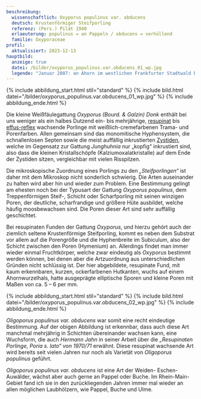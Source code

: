 ```yaml
---
beschreibung:
  wissenschaftlich: Oxyporus populinus var. obducens
  deutsch: Krustenförmiger Steifporling
  referenz: (Pers.) Pilát 1940
  erlaeuterung: populinus = an Pappeln / obducens = verhüllend
  familie: Oxyporaceae
profil:
  aktualisiert: 2023-12-13
hauptbild:
  anzeige: true
  datei: /bilder/oxyporus_populinus.var.obducens_01_wp.jpg
  legende: "Januar 2007: an Ahorn im westlichen Frankfurter Stadtwald bei Schwanheim"
---
```

{% include abbildung_start.html stil="standard" %}
{% include bild.html datei="/bilder/oxyporus_populinus.var.obducens_01_wp.jpg" %}
{% include abbildung_ende.html %}

Die kleine Weißfäulegattung *Oxyporus (Bourd. & Galzin) Donk* enthält bei uns weniger als ein halbes Dutzend ein- bis mehrjährige, [resupinat](resupinat "Glossar") bis [effus-reflex](effus-reflex "Glossar") wachsende Porlinge mit weißlich-cremefarbenen Trama- und Porenfarben. Allen gemeinsam sind das monomitische Hyphensystem, die schnallenlosen Septen sowie die meist auffällig inkrustierten [Zystiden](Zystiden "Glossar"), welche im Gegensatz zur Gattung *Junghuhnia* nur „kopfig“ inkrustiert sind, also dass die kleinen Kristallschöpfe (Kalziumoxalatkristalle) auf dem Ende der Zystiden sitzen, vergleichbar mit vielen Risspilzen.

Die mikroskopische Zuordnung eines Porlings zu den *„Steifporlingen“* ist daher mit dem Mikroskop nicht sonderlich schwierig. Die Arten auseinander zu halten wird aber hin und wieder zum Problem. Eine Bestimmung gelingt am ehesten noch bei der Typusart der Gattung *Oxyporus populinus*, dem Treppenförmigen Steif-, Schicht oder Scharfporling mit seinen winzigen Poren, der deutliche, scharfrandige und größere Hüte ausbildet, welche häufig moosbewachsen sind. Die Poren dieser Art sind sehr auffällig geschichtet.

Bei resupinaten Funden der Gattung *Oxyporus*, und hierzu gehört auch der ziemlich seltene Krustenförmige Steifporling, kommt es neben dem Substrat vor allem auf die Porengröße und die Hyphenbreite im Subiculum, also der Schicht zwischen den Poren (Hymenium) an. Allerdings findet man immer wieder einmal Fruchtkörper, welche zwar eindeutig als *Oxyporus* bestimmt werden können, bei denen aber die Artzuordnung aus unterschiedlichen Gründen nicht schlüssig ist. Der hier abgebildete, resupinate Fund, mit kaum erkennbaren, kurzen, ockerfarbenen Hutkanten, wuchs auf einem Ahornwurzelhals, hatte ausgeprägte elliptische Sporen und kleine Poren mit Maßen von ca. 5 – 6 per mm.

{% include abbildung_start.html stil="standard" %}
{% include bild.html datei="/bilder/oxyporus_populinus.var.obducens_02_wp.jpg" %}
{% include abbildung_ende.html %}

*Oligoporus populinus var. obducens* war somit eine recht eindeutige Bestimmung. Auf der obigen Abbildung ist erkennbar, dass auch diese Art manchmal mehrjährig in Schichten übereinander wachsen kann, eine Wuchsform, die auch *Hermann Jahn* in seiner Arbeit über die *„Resupinaten Porlinge, Poria s. lato“ von 1970/71* erwähnt. Diese resupinat wachsende Art wird bereits seit vielen Jahren nur noch als Varietät von *Oligoporus populinus* geführt.

*Oligoporus populinus var. obducens* ist eine Art der Weiden- Eschen- Auwälder, wächst aber auch gerne an Pappel oder Buche. Im Rhein-Main-Gebiet fand ich sie in den zurückliegenden Jahren immer mal wieder an allen möglichen Laubhölzern, wie Pappel, Buche und Ulme.
